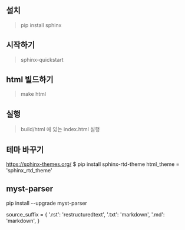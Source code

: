 
## 설치
> pip install sphinx

## 시작하기
> sphinx-quickstart

## html 빌드하기
> make html

## 실행
> build/html 에 있는 index.html 실행

## 테마 바꾸기
https://sphinx-themes.org/
$ pip install sphinx-rtd-theme
html_theme = 'sphinx_rtd_theme'

## myst-parser
pip install --upgrade myst-parser

source_suffix = {
    '.rst': 'restructuredtext',
    '.txt': 'markdown',
    '.md': 'markdown',
}
